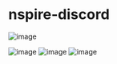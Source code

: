 # nspire-discord
![image](https://github.com/user-attachments/assets/463c09a8-45ed-4f63-b4f6-a1090e505476)

![image](https://github.com/user-attachments/assets/72f63650-ca01-4b87-bfca-5fda6c613ac6)
![image](https://github.com/user-attachments/assets/a2fb4367-21f2-45da-bc01-8b903fd286e5)
![image](https://github.com/user-attachments/assets/086a1134-aa20-4f82-82b1-9c02352b1184)
